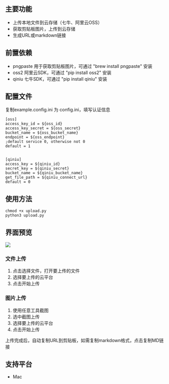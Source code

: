 ## 主要功能
* 上传本地文件到云存储（七牛、阿里云OSS）
* 获取剪贴板图片，上传到云存储
* 生成URL或markdown链接

## 前置依赖

* pngpaste 用于获取剪贴板图片，可通过 "brew install pngpaste" 安装
* oss2 阿里云SDK，可通过 "pip install oss2" 安装
* qiniu  七牛SDK，可通过 "pip install qiniu" 安装

## 配置文件

复制example.config.ini 为 config.ini，填写认证信息
```
[oss]
access_key_id = ${oss_id}
access_key_secret = ${oss_secret}
bucket_name = ${oss_bucket_name}
endpoint = ${oss_endpoint}
;default service 0, otherwise not 0
default = 1


[qiniu]
access_key = ${qiniu_id}
secret_key = ${qiniu_secret}
bucket_name = ${qiniu_bucket_name}
get_file_path = ${qiniu_connect_url}
default = 0
```

## 使用方法
```
chmod +x upload.py
python3 upload.py
```

## 界面预览

![](http://7xqpyi.com1.z0.glb.clouddn.com/2018_04_22_10_17_32.png)

### 文件上传

1. 点击选择文件，打开要上传的文件
2. 选择要上传的云平台
3. 点击开始上传

### 图片上传
1. 使用任意工具截图
2. 选中截图上传
3. 选择要上传的云平台
4. 点击开始上传

上传完成后，自动复制URL到剪贴板，如需复制markdown格式，点击复制MD链接

## 支持平台
* Mac
